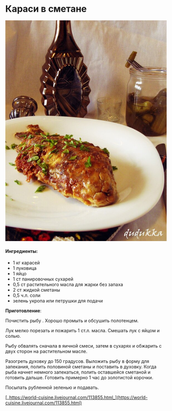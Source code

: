﻿---
image: ../pics/0_71020_e65cd8f8_xl-1-.jpg
---
# Караси в сметане

![](../pics/0_71020_e65cd8f8_xl-1-.jpg)

#### Ингредиенты:

* 1 кг карасей 
* 1 луковица 
* 1 яйцо 
* 1 ст панировочных сухарей 
* 0,5 ст растительного масла для жарки без запаха 
* 2 ст жидкой сметаны
* 0,5 ч.л. соли 
* зелень укропа или петрушки для подачи

**Приготовление**:

Почистить рыбу . Хорошо промыть и обсушить полотенцем. 

Лук мелко порезать и пожарить 1 ст.л. масла. Смешать лук с яйцом и солью. 

Рыбу обвалять сначала в яичной смеси, затем в сухарях и обжарить с двух сторон на растительном масле. 

Разогреть духовку до 150 градусов. Выложить рыбу в форму для запекания, полить половиной сметаны и поставить в духовку. Когда рыба начнет немного запекаться, полить оставшейся сметаной и готовить дальше. Готовить примерно 1 час до золотистой корочки. 

Посыпать рубленной зеленью и подавать. 

[_https://world-cuisine.livejournal.com/113855.html_](https://world-cuisine.livejournal.com/113855.html)

